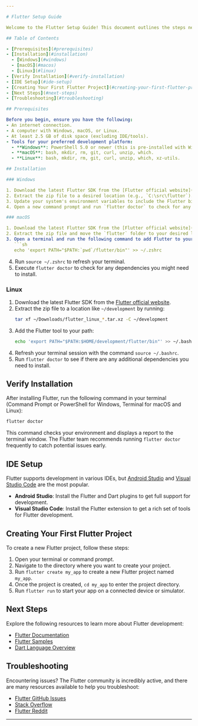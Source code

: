 ```yaml
---

# Flutter Setup Guide

Welcome to the Flutter Setup Guide! This document outlines the steps necessary to install and configure Flutter on your system. Flutter is an open-source UI software development kit created by Google for building natively compiled applications for mobile, web, and desktop from a single codebase.

## Table of Contents

- [Prerequisites](#prerequisites)
- [Installation](#installation)
  - [Windows](#windows)
  - [macOS](#macos)
  - [Linux](#linux)
- [Verify Installation](#verify-installation)
- [IDE Setup](#ide-setup)
- [Creating Your First Flutter Project](#creating-your-first-flutter-project)
- [Next Steps](#next-steps)
- [Troubleshooting](#troubleshooting)

## Prerequisites

Before you begin, ensure you have the following:
- An internet connection.
- A computer with Windows, macOS, or Linux.
- At least 2.5 GB of disk space (excluding IDE/tools).
- Tools for your preferred development platform:
  - **Windows**: PowerShell 5.0 or newer (this is pre-installed with Windows 10), Git for Windows.
  - **macOS**: bash, mkdir, rm, git, curl, unzip, which.
  - **Linux**: bash, mkdir, rm, git, curl, unzip, which, xz-utils.

## Installation

### Windows

1. Download the latest Flutter SDK from the [Flutter official website](https://flutter.dev/docs/get-started/install/windows).
2. Extract the zip file to a desired location (e.g., `C:\src\flutter`).
3. Update your system's environment variables to include the Flutter bin directory (`C:\src\flutter\bin`).
4. Open a new command prompt and run `flutter doctor` to check for any dependencies you might need to install to complete the setup.

### macOS

1. Download the latest Flutter SDK from the [Flutter official website](https://flutter.dev/docs/get-started/install/macos).
2. Extract the zip file and move the `flutter` folder to your desired location (e.g., `/Users/<your-username>/development/flutter`).
3. Open a terminal and run the following command to add Flutter to your PATH permanently:
   ```sh
   echo 'export PATH="$PATH:`pwd`/flutter/bin"' >> ~/.zshrc
   ```
4. Run `source ~/.zshrc` to refresh your terminal.
5. Execute `flutter doctor` to check for any dependencies you might need to install.

### Linux

1. Download the latest Flutter SDK from the [Flutter official website](https://flutter.dev/docs/get-started/install/linux).
2. Extract the zip file to a location like `~/development` by running:
   ```sh
   tar xf ~/Downloads/flutter_linux_*.tar.xz -C ~/development
   ```
3. Add the Flutter tool to your path:
   ```sh
   echo 'export PATH="$PATH:$HOME/development/flutter/bin"' >> ~/.bashrc
   ```
4. Refresh your terminal session with the command `source ~/.bashrc`.
5. Run `flutter doctor` to see if there are any additional dependencies you need to install.

## Verify Installation

After installing Flutter, run the following command in your terminal (Command Prompt or PowerShell for Windows, Terminal for macOS and Linux):

```sh
flutter doctor
```

This command checks your environment and displays a report to the terminal window. The Flutter team recommends running `flutter doctor` frequently to catch potential issues early.

## IDE Setup

Flutter supports development in various IDEs, but [Android Studio](https://developer.android.com/studio) and [Visual Studio Code](https://code.visualstudio.com/) are the most popular.

- **Android Studio**: Install the Flutter and Dart plugins to get full support for development.
- **Visual Studio Code**: Install the Flutter extension to get a rich set of tools for Flutter development.

## Creating Your First Flutter Project

To create a new Flutter project, follow these steps:

1. Open your terminal or command prompt.
2. Navigate to the directory where you want to create your project.
3. Run `flutter create my_app` to create a new Flutter project named `my_app`.
4. Once the project is created, `cd my_app` to enter the project directory.
5. Run `flutter run` to start your app on a connected device or simulator.

## Next Steps

Explore the following resources to learn more about Flutter development:

- [Flutter Documentation](https://flutter.dev/docs)
- [Flutter Samples](https://flutter.dev/docs/cookbook)
- [Dart Language Overview](https://dart.dev/guides/language)

## Troubleshooting

Encountering issues? The Flutter community is incredibly active, and there are many resources available to help you troubleshoot:

- [Flutter GitHub Issues](https://github.com/flutter/flutter/issues)
- [Stack Overflow](https://stackoverflow.com/questions/tagged/flutter)
- [Flutter Reddit](https://www.reddit.com/r/FlutterDev/)

---
```

